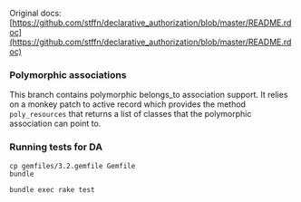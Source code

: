Original docs: [https://github.com/stffn/declarative_authorization/blob/master/README.rdoc](https://github.com/stffn/declarative_authorization/blob/master/README.rdoc)

### Polymorphic associations

This branch contains polymorphic belongs_to association support.
It relies on a monkey patch to active record which provides the method `poly_resources`
that returns a list of classes that the polymorphic association can point to.


### Running tests for DA

```
cp gemfiles/3.2.gemfile Gemfile
bundle

bundle exec rake test
```


